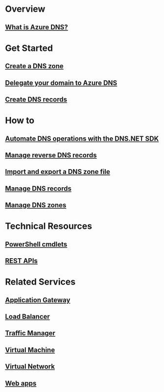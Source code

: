 # Overview
## [What is Azure DNS?](dns-overview.md)
# Get Started
## [Create a DNS zone](dns-getstarted-create-dnszone-portal.md)
## [Delegate your domain to Azure DNS](dns-domain-delegation.md)
## [Create DNS records](dns-getstarted-create-recordset-portal.md)
# How to
## [Automate DNS operations with the DNS.NET SDK](dns-sdk.md)
## [Manage reverse DNS records](dns-reverse-dns-record-operations-ps.md)
## [Import and export a DNS zone file ](dns-import-export.md)
## [Manage DNS records](dns-operations-recordsets-portal.md)
## [Manage DNS zones](dns-operations-dnszones.md)
# Technical Resources
## [PowerShell cmdlets](https://msdn.microsoft.com/en-us/library/azure/mt126288)
## [REST APIs](https://msdn.microsoft.com/en-us/library/azure/mt163862)
# Related Services
## [Application Gateway](https://azure.microsoft.com/documentation/services/application-gateway/)
## [Load Balancer](https://azure.microsoft.com/documentation/services/load-balancer/)
## [Traffic Manager](https://azure.microsoft.com/documentation/services/traffic-manager/)
## [Virtual Machine](https://azure.microsoft.com/documentation/services/virtual-machines/)
## [Virtual Network](https://azure.microsoft.com/documentation/services/virtual-network/)
## [Web apps](https://azure.microsoft.com/documentation/services/app-service/web/)
